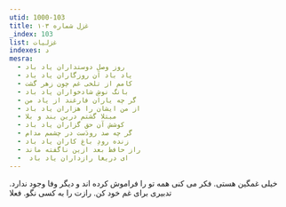 ```yaml
---
utid: 1000-103
title: غزل شماره ۱۰۳
_index: 103
list: غزلیات
indexes: د
mesra:
  - روز وصل دوستداران یاد باد
  - یاد باد آن روزگاران یاد باد
  - کامم از تلخی غم چون زهر گشت
  - بانگ نوشِ شادخواران یاد باد
  - گر چه یاران فارغند از یاد من
  - از من ایشان را هزاران یاد باد
  - مبتلا گشتم درین بند و بلا
  - کوشش آن حق گزاران یاد باد
  - گر چه صد رودَست در چشمم مدام
  - زنده رودِ باغ کاران یاد باد
  - راز حافظ بعد ازین ناگفته ماند
  - ‌ ای دریغا رازداران یاد باد
---
```

خیلی غمگین هستی. فکر می کنی همه تو را فراموش کرده اند و دیگر وفا وجود ندارد. تدبیری برای غم خود کن. رازت را به کسی نگو. فعلا

